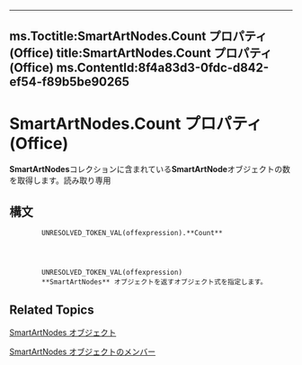 

---
ms.Toctitle:SmartArtNodes.Count プロパティ (Office)
title:SmartArtNodes.Count プロパティ (Office)
ms.ContentId:8f4a83d3-0fdc-d842-ef54-f89b5be90265
---
# SmartArtNodes.Count プロパティ (Office)




**SmartArtNodes**コレクションに含まれている**SmartArtNode**オブジェクトの数を取得します。読み取り専用

## 構文

            UNRESOLVED_TOKEN_VAL(offexpression).**Count**




            UNRESOLVED_TOKEN_VAL(offexpression)
            **SmartArtNodes** オブジェクトを返すオブジェクト式を指定します。



## Related Topics

[SmartArtNodes オブジェクト](4c35e5a4-15a1-dd6d-85a2-eb30cbaa3093.md)

[SmartArtNodes オブジェクトのメンバー](1ebf55b0-5b97-5c4e-5d7f-d119ba051bf4.md)




